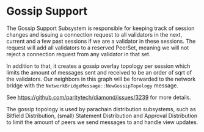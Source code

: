 # Gossip Support

The Gossip Support Subsystem is responsible for keeping track of session changes
and issuing a connection request to all validators in the next, current and
a few past sessions if we are a validator in these sessions.
The request will add all validators to a reserved PeerSet, meaning we will not
reject a connection request from any validator in that set.

In addition to that, it creates a gossip overlay topology per session which
limits the amount of messages sent and received to be an order of sqrt of the
validators. Our neighbors in this graph will be forwarded to the network bridge
with the `NetworkBridgeMessage::NewGossipTopology` message.

See https://github.com/paritytech/diamond/issues/3239 for more details.

The gossip topology is used by parachain distribution subsystems,
such as Bitfield Distribution, (small) Statement Distribution and
Approval Distribution to limit the amount of peers we send messages to
and handle view updates.
